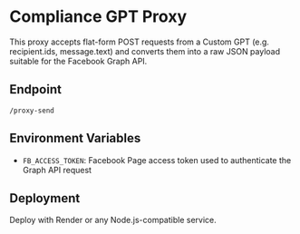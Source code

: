 # Compliance GPT Proxy

This proxy accepts flat-form POST requests from a Custom GPT (e.g. recipient.ids, message.text) and converts them into a raw JSON payload suitable for the Facebook Graph API.

## Endpoint

`/proxy-send`

## Environment Variables

- `FB_ACCESS_TOKEN`: Facebook Page access token used to authenticate the Graph API request

## Deployment

Deploy with Render or any Node.js-compatible service.
